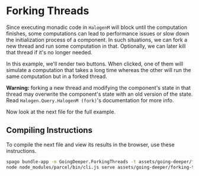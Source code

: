 # Forking Threads

Since executing monadic code in `HalogenM` will block until the computation finishes, some computations can lead to performance issues or slow down the initialization process of a component. In such situations, we can fork a new thread and run some computation in that. Optionally, we can later kill that thread if it's no longer needed.

In this example, we'll render two buttons. When clicked, one of them will simulate a computation that takes a long time whereas the other will run the same computation but in a forked thread.

**Warning:** forking a new thread and modifying the component's state in that thread may overwrite the component's state with an old version of the state. Read `Halogen.Query.HalogenM (fork)`'s documentation for more info.

Now look at the next file for the full example.

## Compiling Instructions

To compile the next file and view its results in the browser, use these instructions.

```bash
spago bundle-app -m GoingDeeper.ForkingThreads -t assets/going-deeper/forking-threads.js
node node_modules/parcel/bin/cli.js serve assets/going-deeper/forking-threads.html -o going-deeper/forking-threads--parcelified.html --open
```
